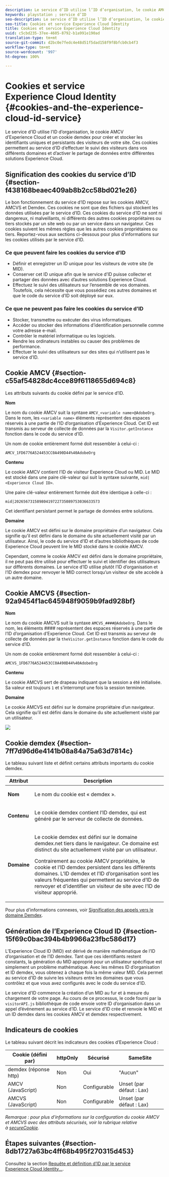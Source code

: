 ```yaml
---
description: Le service d’ID utilise l’ID d’organisation, le cookie AMCV d’Experience Cloud et un cookie demdex pour créer et stocker les identifiants uniques et persistants des visiteurs de votre site. Ces cookies permettent au service d’ID d’effectuer le suivi des visiteurs dans vos différents domaines et d’activer le partage de données entre différentes solutions Experience Cloud.
keywords: playstation ; service d’ID
seo-description: Le service d’ID utilise l’ID d’organisation, le cookie AMCV d’Experience Cloud et un cookie demdex pour créer et stocker les identifiants uniques et persistants des visiteurs de votre site. Ces cookies permettent au service d’ID d’effectuer le suivi des visiteurs dans vos différents domaines et d’activer le partage de données entre différentes solutions Experience Cloud.
seo-title: Cookies et service Experience Cloud Identity
title: Cookies et service Experience Cloud Identity
uuid: c5cbd235-37ee-4605-8792-b1a991e190ad
translation-type: tm+mt
source-git-commit: d2bc0e7fedc4e48d51f5dad158f9f8bfcb0cb4f3
workflow-type: tm+mt
source-wordcount: '997'
ht-degree: 100%

---
```



# Cookies et service Experience Cloud Identity {#cookies-and-the-experience-cloud-id-service}

Le service d’ID utilise l’ID d’organisation, le cookie AMCV d’Experience Cloud et un cookie demdex pour créer et stocker les identifiants uniques et persistants des visiteurs de votre site. Ces cookies permettent au service d’ID d’effectuer le suivi des visiteurs dans vos différents domaines et d’activer le partage de données entre différentes solutions Experience Cloud.

## Signification des cookies du service d’ID {#section-f438168beaec409ab8b2cc58bd021e26}

Le bon fonctionnement du service d’ID repose sur les cookies AMCV, AMCVS et Demdex. Ces cookies ne sont que des fichiers qui stockent les données utilisées par le service d’ID. Ces cookies du service d’ID ne sont ni dangereux, ni malveillants, ni différents des autres cookies propriétaires ou tiers stockés par un site web ou par un service dans un navigateur. Ces cookies suivent les mêmes règles que les autres cookies propriétaires ou tiers. Reportez-vous aux sections ci-dessous pour plus d’informations sur les cookies utilisés par le service d’ID.

### Ce que peuvent faire les cookies du service d’ID

* Définir et enregistrer un ID unique pour les visiteurs de votre site (le MID).
* Conserver cet ID unique afin que le service d’ID puisse collecter et partager des données avec d’autres solutions Experience Cloud.
* Effectuez le suivi des utilisateurs sur l’ensemble de vos domaines. Toutefois, cela nécessite que vous possédiez ces autres domaines et que le code du service d’ID soit déployé sur eux.

### Ce que ne peuvent pas faire les cookies du service d’ID

* Stocker, transmettre ou exécuter des virus informatiques.
* Accéder ou stocker des informations d’identification personnelle comme votre adresse e-mail.
* Contrôler le matériel informatique ou les logiciels.
* Rendre les ordinateurs instables ou causer des problèmes de performance.
* Effectuer le suivi des utilisateurs sur des sites qui n’utilisent pas le service d’ID.

## Cookie AMCV {#section-c55af54828dc4cce89f6118655d694c8}

Les attributs suivants du cookie défini par le service d’ID.

**Nom**

Le nom du cookie AMCV suit la syntaxe `AMCV_<variable name>@AdobeOrg`. Dans le nom, les `<variable name>` éléments représentent des espaces réservés à une partie de l’ID d’organisation d’Experience Cloud. Cet ID est transmis au serveur de collecte de données par la `Visitor.getInstance` fonction dans le code du service d’ID.

Un nom de cookie entièrement formé doit ressembler à celui-ci :

```
AMCV_1FD6776A524453CC0A490D44%40AdobeOrg
```

**Contenu**

Le cookie AMCV contient l’ID de visiteur Experience Cloud ou MID. Le MID est stocké dans une paire clé-valeur qui suit la syntaxe suivante, `mid|<Experience Cloud ID>`.

Une paire clé-valeur entièrement formée doit être identique à celle-ci :

```
mid|20265673158980419722735089753036633573
```

Cet identifiant persistant permet le partage de données entre solutions.

**Domaine**

Le cookie AMCV est défini sur le domaine propriétaire d’un navigateur. Cela signifie qu’il est défini dans le domaine du site actuellement visité par un utilisateur. Ainsi, le code du service d’ID et d’autres bibliothèques de code Experience Cloud peuvent lire le MID stocké dans le cookie AMCV.

Cependant, comme le cookie AMCV est défini dans le domaine propriétaire, il ne peut pas être utilisé pour effectuer le suivi et identifier des utilisateurs sur différents domaines. Le service d’ID utilise plutôt l’ID d’organisation et l’ID demdex pour renvoyer le MID correct lorsqu’un visiteur de site accède à un autre domaine.

## Cookie AMCVS {#section-92a9454f1ac645948f9059b9fad928bf}

**Nom**

Le nom du cookie AMCVS suit la syntaxe `AMCVS_####@AdobeOrg`. Dans le nom, les éléments #### représentent des espaces réservés à une partie de l’ID d’organisation d’Experience Cloud. Cet ID est transmis au serveur de collecte de données par la `theVisitor.getInstance` fonction dans le code du service d’ID.

Un nom de cookie entièrement formé doit ressembler à celui-ci :

```
AMCVS_1FD6776A524453CC0A490D44%40AdobeOrg
```

**Contenu**

Le cookie AMCVS sert de drapeau indiquant que la session a été initialisée. Sa valeur est toujours `1` et s’interrompt une fois la session terminée.

**Domaine**

Le cookie AMCVS est défini sur le domaine propriétaire d’un navigateur. Cela signifie qu’il est défini dans le domaine du site actuellement visité par un utilisateur.

![](assets/AMCVS-cookie.png)

## Cookie demdex {#section-7ff7d96d6e4141b08a84a75a63d7814c}

Le tableau suivant liste et définit certains attributs importants du cookie demdex.

<table id="table_18E3CAF3550E4BB6A199736AACE39202"> 
 <thead> 
  <tr> 
   <th colname="col1" class="entry"> Attribut </th> 
   <th colname="col2" class="entry"> Description </th> 
  </tr> 
 </thead>
 <tbody> 
  <tr> 
   <td colname="col1"> <p> <b>Nom</b> </p> </td> 
   <td colname="col2"> <p>Le nom du cookie est « demdex ». </p> </td> 
  </tr> 
  <tr> 
   <td colname="col1"> <p> <b>Contenu</b> </p> </td> 
   <td colname="col2"> <p>Le cookie demdex contient l’ID demdex, qui est généré par le serveur de collecte de données. </p> </td> 
  </tr> 
  <tr> 
   <td colname="col1"> <p> <b>Domaine</b> </p> </td> 
   <td colname="col2"> <p>Le cookie demdex est défini sur le domaine demdex.net tiers dans le navigateur. Ce domaine est distinct du site actuellement visité par un utilisateur. </p> <p>Contrairement au cookie AMCV propriétaire, le cookie et l’ID demdex persistent dans les différents domaines. L’ID demdex et l’ID d’organisation sont les valeurs fréquentes qui permettent au service d’ID de renvoyer et d’identifier un visiteur de site avec l’ID de visiteur approprié. </p> </td> 
  </tr> 
 </tbody> 
</table>

Pour plus d’informations connexes, voir [Signification des appels vers le domaine Demdex](https://docs.adobe.com/content/help/fr-FR/audience-manager/user-guide/reference/demdex-calls.html).

## Génération de l’Experience Cloud ID {#section-15f69c0bac394b4b9966a23fbc586d17}

L’Experience Cloud ID (MID) est dérivé de manière mathématique de l’ID d’organisation et de l’ID demdex. Tant que ces identifiants restent constants, la génération du MID approprié pour un utilisateur spécifique est simplement un problème mathématique. Avec les mêmes ID d’organisation et ID demdex, vous obtenez à chaque fois la même valeur MID. Cela permet au service d’ID de suivre les visiteurs entre les domaines que vous contrôlez et que vous avez configurés avec le code du service d’ID.

Le service d’ID commence la création d’un MID au fur et à mesure du chargement de votre page. Au cours de ce processus, le code fourni par la `visitorAPI.js` bibliothèque de code envoie votre ID d’organisation dans un appel d’événement au service d’ID. Le service d’ID crée et renvoie le MID et un ID demdex dans les cookies AMCV et demdex respectivement.

## Indicateurs de cookies

Le tableau suivant décrit les indicateurs des cookies d’Experience Cloud :

| Cookie (défini par) | httpOnly | Sécurisé | SameSite |
|--- |--- |--- |--- |
| demdex (réponse http) | Non | Oui | &quot;Aucun&quot; |
| AMCV (JavaScript) | Non | Configurable | Unset (par défaut : Lax) |
| AMCVS (JavaScript) | Non | Configurable | Unset (par défaut : Lax) |

*Remarque : pour plus d’informations sur la configuration du cookie AMCV et AMCVS avec des attributs sécurisés, voir la rubrique relative à [secureCookie](https://docs.adobe.com/content/help/fr-FR/id-service/using/id-service-api/configurations/securecookie.html).*

## Étapes suivantes {#section-8db1727a63bc4ff68b495f270315d453}

Consultez la section [Requête et définition d’ID par le service Experience Cloud Identity...](../introduction/id-request.md#concept-2caacebb1d244402816760e9b8bcef6a).
